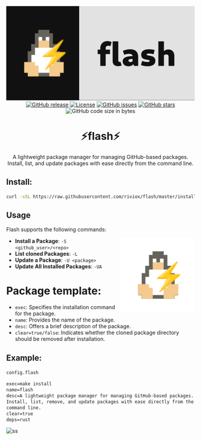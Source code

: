 <div align="center">
  <img src="./art/banner.png" alt="banner">
  <br>
  <a href="https://github.com/riviox/flash/releases"><img src="https://img.shields.io/github/release/riviox/flash.svg" alt="GitHub release"></a>
  <a href="https://github.com/riviox/flash/blob/main/LICENSE"><img src="https://img.shields.io/github/license/riviox/flash.svg" alt="License"></a>
  <a href="https://github.com/riviox/flash/issues"><img src="https://img.shields.io/github/issues/riviox/flash.svg" alt="GitHub issues"></a>
  <a href="https://github.com/riviox/flash/stargazers"><img src="https://img.shields.io/github/stars/riviox/flash.svg" alt="GitHub stars"></a>
  <img src="https://img.shields.io/github/languages/code-size/riviox/flash" alt="GitHub code size in bytes">
  <h1>⚡flash⚡</h1>
  <p>A lightweight package manager for managing GitHub-based packages. Install, list, and update packages with ease directly from the command line.</p>
</div>

## Install:
```bash
curl -sSL https://raw.githubusercontent.com/riviox/flash/master/installer.sh | bash
```

## Usage

Flash supports the following commands:

<img src="./art/logo.png" alt="Flash Logo" align="right" height="200px">

- **Install a Package**: `-S <github_user>/<repo>`
- **List cloned Packages**: `-L`
- **Update a Package**: `-U <package>`
- **Update All Installed Packages**: `-UA`

# Package template:

- `exec`: Specifies the installation command for the package.
- `name`: Provides the name of the package.
- `desc`: Offers a brief description of the package.
- `clear=true/false`: Indicates whether the cloned package directory should be removed after installation.
## Example:
`config.flash`
```
exec=make install
name=flash
desc=A lightweight package manager for managing GitHub-based packages. Install, list, remove, and update packages with ease directly from the command line.
clear=true
deps=rust
```

![ss](https://github.com/riviox/flash/assets/100956266/d3f00bde-6030-4996-a25e-d8cd9c259e0c)
